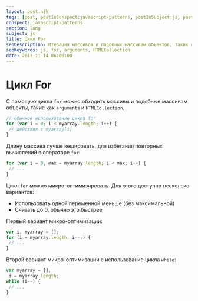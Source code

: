 ```yaml
---
layout: post.njk
tags: [post, postInConspect:javascript-patterns, postInSubject:js, postInSection:lang]
conspect: javascript-patterns
section: lang
subject: js
title: Цикл For
seoDescription: Итерация массивов и подобных массивам объектов, таких как arguments и HTMLCollection, способы применения и микро-оптимизация.
seoKeywords: js, for, arguments, HTMLCollection
date: 2017-11-14 06:00:00
---
```

# Цикл For

С помощью цикла `for` можно обходить массивы и подобные массивам объекты, такие как `arguments` и `HTMLCollection`.

```js
// обычное использование цикла for
for (var i = 0; i < myarray.length; i++) {
 // действия с myarray[i]
}
```

Длину массива лучше кешировать, для избегания повторных вычислений в операторе `for`:

```js
for (var i = 0, max = myarray.length; i < max; i++) {
 // ...
}
```

Цикл `for` можно микро-оптимизировать. Для этого доступно несколько вариантов:
+ Использовать одной переменной меньше (без максимальной)
+ Считать до 0, обычно это быстрее

Первый вариант микро-оптимизации:

```js
var i, myarray = [];
for (i = myarray.length; i--;) {
 // ...
}
```

Второй вариант микро-оптимизации с использование цикла `while`:

```js
var myarray = [],
 i = myarray.length;
while (i--) {
 // ...
}
```